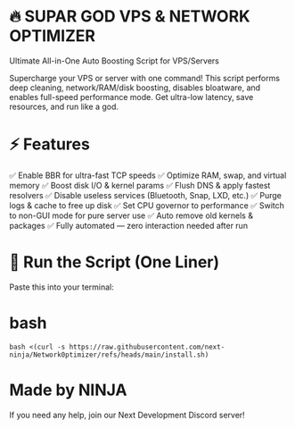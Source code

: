 # 🔥 SUPAR GOD VPS & NETWORK OPTIMIZER
Ultimate All-in-One Auto Boosting Script for VPS/Servers

Supercharge your VPS or server with one command! This script performs deep cleaning, network/RAM/disk boosting, disables bloatware, and enables full-speed performance mode. Get ultra-low latency, save resources, and run like a god.

# ⚡ Features
✅ Enable BBR for ultra-fast TCP speeds ✅ Optimize RAM, swap, and virtual memory ✅ Boost disk I/O & kernel params ✅ Flush DNS & apply fastest resolvers ✅ Disable useless services (Bluetooth, Snap, LXD, etc.) ✅ Purge logs & cache to free up disk ✅ Set CPU governor to performance ✅ Switch to non-GUI mode for pure server use ✅ Auto remove old kernels & packages ✅ Fully automated — zero interaction needed after run

# 🚀 Run the Script (One Liner)
Paste this into your terminal:

# bash
``bash <(curl -s https://raw.githubusercontent.com/next-ninja/Network0ptimizer/refs/heads/main/install.sh)``
# Made by NINJA

If you need any help, join our Next Development Discord server!
